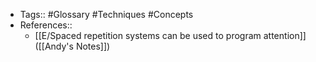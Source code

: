 - Tags:: #Glossary #Techniques #Concepts
- References::
    - [[E/Spaced repetition systems can be used to program attention]] ([[Andy's Notes]])
